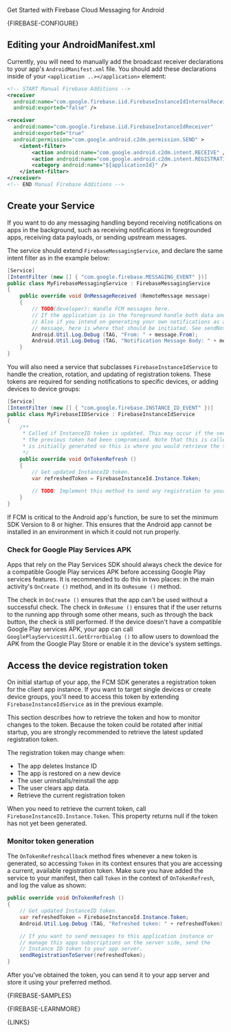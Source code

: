 Get Started with Firebase Cloud Messaging for Android


{FIREBASE-CONFIGURE}


## Editing your AndroidManifest.xml

Currently, you will need to manually add the broadcast receiver declarations to your app's `AndroidManifest.xml` file.  You should add these declarations inside of your `<application ..></application>` element:

```xml
<!-- START Manual Firebase Additions -->
<receiver
  android:name="com.google.firebase.iid.FirebaseInstanceIdInternalReceiver"
  android:exported="false" />

<receiver
  android:name="com.google.firebase.iid.FirebaseInstanceIdReceiver"
  android:exported="true"
  android:permission="com.google.android.c2dm.permission.SEND" >
	<intent-filter>
		<action android:name="com.google.android.c2dm.intent.RECEIVE" />
		<action android:name="com.google.android.c2dm.intent.REGISTRATION" />
		<category android:name="${applicationId}" />
	</intent-filter>
</receiver>
<!-- END Manual Firebase Additions -->
```


## Create your Service

If you want to do any messaging handling beyond receiving notifications on apps in the background, such as receiving notifications in foregrounded apps, receiving data payloads, or sending upstream messages.

The service should extend `FirebaseMessagingService`, and declare the same intent filter as in the example below:

```csharp
[Service]
[IntentFilter (new [] { "com.google.firebase.MESSAGING_EVENT" })]
public class MyFirebaseMessagingService : FirebaseMessagingService
{
    public override void OnMessageReceived (RemoteMessage message)
    {
        // TODO(developer): Handle FCM messages here.
        // If the application is in the foreground handle both data and notification messages here.
        // Also if you intend on generating your own notifications as a result of a received FCM
        // message, here is where that should be initiated. See sendNotification method below.
        Android.Util.Log.Debug (TAG, "From: " + message.From);
        Android.Util.Log.Debug (TAG, "Notification Message Body: " + message.GetNotification ().Body);
    }
}
```

You will also need a service that subclasses `FirebaseInstanceIdService` to handle the creation, rotation, and updating of registration tokens.  These tokens are required for sending notifications to specific devices, or adding devices to device groups:

```csharp
[Service]
[IntentFilter (new [] { "com.google.firebase.INSTANCE_ID_EVENT" })]
public class MyFirebaseIIDService : FirebaseInstanceIdService
{
    /**
     * Called if InstanceID token is updated. This may occur if the security of
     * the previous token had been compromised. Note that this is called when the InstanceID token
     * is initially generated so this is where you would retrieve the token.
     */
    public override void OnTokenRefresh ()
    {
        // Get updated InstanceID token.
        var refreshedToken = FirebaseInstanceId.Instance.Token;
        
        // TODO: Implement this method to send any registration to your app's servers.
    }
}
```

If FCM is critical to the Android app's function, be sure to set the minimum SDK Version to 8 or higher.  This ensures that the Android app cannot be installed in an environment in which it could not run properly.

 
### Check for Google Play Services APK

Apps that rely on the Play Services SDK should always check the device for a compatible Google Play services APK before accessing Google Play services features.  It is recommended to do this in two places: in the main activity's `OnCreate ()` method, and in its `OnResume ()` method.


The check in `OnCreate ()` ensures that the app can't be used without a successful check. The check in `OnResume ()` ensures that if the user returns to the running app through some other means, such as through the back button, the check is still performed. If the device doesn't have a compatible Google Play services APK, your app can call `GooglePlayServicesUtil.GetErrorDialog ()` to allow users to download the APK from the Google Play Store or enable it in the device's system settings.

## Access the device registration token

On initial startup of your app, the FCM SDK generates a registration token for the client app instance. If you want to target single devices or create device groups, you'll need to access this token by extending `FirebaseInstanceIdService` as in the previous example.

This section describes how to retrieve the token and how to monitor changes to the token. Because the token could be rotated after initial startup, you are strongly recommended to retrieve the latest updated registration token.

The registration token may change when:

 - The app deletes Instance ID
 - The app is restored on a new device
 - The user uninstalls/reinstall the app
 - The user clears app data.
 - Retrieve the current registration token

When you need to retrieve the current token, call `FirebaseInstanceID.Instance.Token`. This property returns null if the token has not yet been generated.


### Monitor token generation

The `OnTokenRefreshcallback` method fires whenever a new token is generated, so accessing `Token` in its context ensures that you are accessing a current, available registration token. Make sure you have added the service to your manifest, then call `Token` in the context of `OnTokenRefresh`, and log the value as shown:

```csharp
public override void OnTokenRefresh ()
{
    // Get updated InstanceID token.
    var refreshedToken = FirebaseInstanceId.Instance.Token;
    Android.Util.Log.Debug (TAG, "Refreshed token: " + refreshedToken);

    // If you want to send messages to this application instance or
    // manage this apps subscriptions on the server side, send the
    // Instance ID token to your app server.
    sendRegistrationToServer(refreshedToken);
}
```

After you've obtained the token, you can send it to your app server and store it using your preferred method. 


{FIREBASE-SAMPLES}



{FIREBASE-LEARNMORE}



{LINKS}
